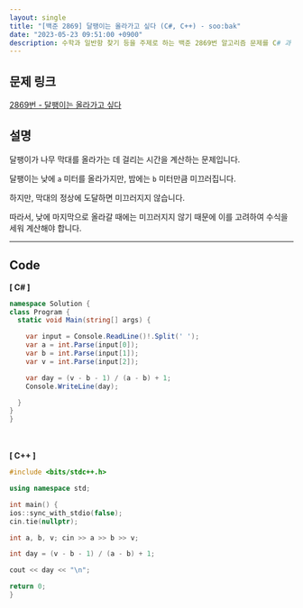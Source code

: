 ```yaml
---
layout: single
title: "[백준 2869] 달팽이는 올라가고 싶다 (C#, C++) - soo:bak"
date: "2023-05-23 09:51:00 +0900"
description: 수학과 일반항 찾기 등을 주제로 하는 백준 2869번 알고리즘 문제를 C# 과 C++ 로 풀이 및 해설
---
```


## 문제 링크
  [2869번 - 달팽이는 올라가고 싶다](https://www.acmicpc.net/problem/2869)

## 설명
달팽이가 나무 막대를 올라가는 데 걸리는 시간을 계산하는 문제입니다. <br>

달팽이는 낮에 `a` 미터를 올라가지만, 밤에는 `b` 미터만큼 미끄러집니다. <br>

하지만, 막대의 정상에 도달하면 미끄러지지 않습니다. <br>

따라서, 낮에 마지막으로 올라갈 때에는 미끄러지지 않기 때문에 이를 고려하여 수식을 세워 계산해야 합니다. <br>

- - -

## Code
<b>[ C# ] </b>
<br>

  ```c#
namespace Solution {
  class Program {
    static void Main(string[] args) {

      var input = Console.ReadLine()!.Split(' ');
      var a = int.Parse(input[0]);
      var b = int.Parse(input[1]);
      var v = int.Parse(input[2]);

      var day = (v - b - 1) / (a - b) + 1;
      Console.WriteLine(day);

    }
  }
}
  ```
<br><br>
<b>[ C++ ] </b>
<br>

  ```c++
#include <bits/stdc++.h>

using namespace std;

int main() {
  ios::sync_with_stdio(false);
  cin.tie(nullptr);

  int a, b, v; cin >> a >> b >> v;

  int day = (v - b - 1) / (a - b) + 1;

  cout << day << "\n";

  return 0;
}
  ```
